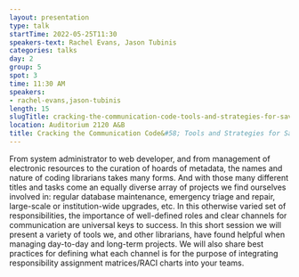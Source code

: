 ```yaml
---
layout: presentation
type: talk 
startTime: 2022-05-25T11:30
speakers-text: Rachel Evans, Jason Tubinis
categories: talks
day: 2
group: 5
spot: 3
time: 11:30 AM
speakers:
- rachel-evans,jason-tubinis
length: 15
slugTitle: cracking-the-communication-code-tools-and-strategies-for-savvy-project-management
location: Auditorium 2120 A&B
title: Cracking the Communication Code&#58; Tools and Strategies for Savvy Project Management
---
```

From system administrator to web developer, and from management of electronic resources to the curation of hoards of metadata, the names and nature of coding librarians takes many forms. And with those many different titles and tasks come an equally diverse array of projects we find ourselves involved in: regular database maintenance, emergency triage and repair, large-scale or institution-wide upgrades, etc. In this otherwise varied set of responsibilities, the importance of well-defined roles and clear channels for communication are universal keys to success. In this short session we will present a variety of tools we, and other librarians, have found helpful when managing day-to-day and long-term projects. We will also share best practices for defining what each channel is for the purpose of integrating responsibility assignment matrices/RACI charts into your teams.